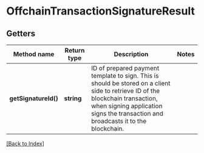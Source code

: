 # OffchainTransactionSignatureResult

## Getters

Method name | Return type | Description | Notes
------------ | ------------- | ------------- | -------------
**getSignatureId()** | **string** | ID of prepared payment template to sign. This is should be stored on a client side to retrieve ID of the blockchain transaction, when signing application signs the transaction and broadcasts it to the blockchain. |

[[Back to Index]](../index.md)
